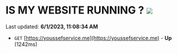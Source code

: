 # IS MY WEBSITE RUNNING ? [![](https://img.shields.io/static/v1?label=Sponsor&message=%E2%9D%A4&logo=GitHub&color=%23fe8e86)](https://github.com/sponsors/<username>)

Last updated: **6/1/2023, 11:08:34 AM**

- `GET` [https://youssefservice.me](https://youssefservice.me) - **Up** (1242ms)
